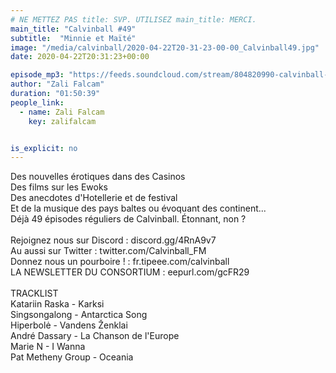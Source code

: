 ```yaml
---
# NE METTEZ PAS title: SVP. UTILISEZ main_title: MERCI.
main_title: "Calvinball #49"
subtitle:  "Minnie et Maïté"
image: "/media/calvinball/2020-04-22T20-31-23-00-00_Calvinball49.jpg"
date: 2020-04-22T20:31:23+00:00

episode_mp3: "https://feeds.soundcloud.com/stream/804820990-calvinball-radio-calvinball-49-minnie-et-maite.mp3"
author: "Zali Falcam"
duration: "01:50:39"
people_link: 
  - name: Zali Falcam
    key: zalifalcam


is_explicit: no
---
```


<PodcastHeader/>

<!-- ECRIRE LA DESCRIPTION DE L'EPISODE SOUS CETTE LIGNE -->
Des nouvelles érotiques dans des Casinos<br>Des films sur les Ewoks<br>Des anecdotes d'Hotellerie et de festival<br>Et de la musique des pays baltes ou évoquant des continent...<br>Déjà 49 épisodes réguliers de Calvinball. Étonnant, non ?<br><br>Rejoignez nous sur Discord : discord.gg/4RnA9v7<br>Au aussi sur Twitter : twitter.com/Calvinball_FM<br>Donnez nous un pourboire ! : fr.tipeee.com/calvinball<br>LA NEWSLETTER DU CONSORTIUM : eepurl.com/gcFR29<br><br>TRACKLIST<br>Katariin Raska - Karksi<br>Singsongalong - Antarctica Song<br>Hiperbolė - Vandens Ženklai<br>André Dassary - La Chanson de l'Europe<br>Marie N - I Wanna<br>Pat Metheny Group - Oceania

